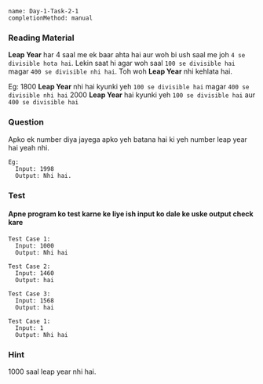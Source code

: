 ```ngMeta
name: Day-1-Task-2-1
completionMethod: manual
```

### Reading Material
**Leap Year** har 4 saal me ek baar ahta hai aur woh bi ush saal me joh `4 se divisible hota hai`. Lekin saat hi agar woh saal `100 se divisible hai` magar `400 se divisible nhi hai`.
Toh woh **Leap Year** nhi kehlata hai.

Eg:
  1800 **Leap Year** nhi hai kyunki yeh `100 se divisible hai` magar `400 se divisible nhi hai`
  2000 **Leap Year** hai kyunki yeh `100 se divisible hai` aur `400 se divisible hai`

### Question
Apko ek number diya jayega apko yeh batana hai ki yeh number leap year hai yeah nhi.
```
Eg:
  Input: 1998
  Output: Nhi hai.
```

### Test
#### Apne program ko test karne ke liye ish input ko dale ke uske output check kare


```
Test Case 1:
  Input: 1000
  Output: Nhi hai
```

```
Test Case 2:
  Input: 1460
  Output: hai
```

```
Test Case 3:
  Input: 1568
  Output: hai
```

```
Test Case 1:
  Input: 1
  Output: Nhi hai
```

### Hint
1000 saal leap year nhi hai.
